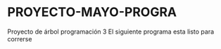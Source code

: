 # PROYECTO-MAYO-PROGRA
Proyecto de árbol programación 3
El siguiente programa esta listo para correrse 
